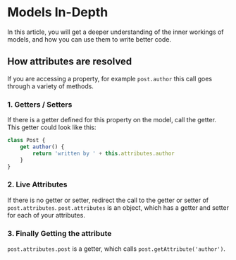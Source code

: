 # Models In-Depth
In this article, you will get a deeper understanding of the inner workings of models, and how you can use them to write better code.
## How attributes are resolved
If you are accessing a property, for example `post.author` this call goes through a variety of methods.

### 1. Getters / Setters
If there is a getter defined for this property on the model, call the getter. This getter could look like this:
```js
class Post {
    get author() {
        return 'written by ' + this.attributes.author
    }
}
```

### 2. Live Attributes
If there is no getter or setter, redirect the call to the getter or setter of `post.attributes`.
`post.attributes` is an object, which has a getter and setter for each of your attributes.

### 3. Finally Getting the attribute
`post.attributes.post` is a getter, which calls `post.getAttribute('author')`.